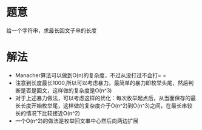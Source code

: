 # 题意
给一个字符串，求最长回文子串的长度

# 解法
- Manacher算法可以做到O(n)的复杂度，不过从没打过不会打= =
- 注意到长度最长1000,所以可以考虑暴力。最简单的暴力即枚举头尾，然后判断是否是回文，这样做的复杂度是O(n^3)
- 对于上述暴力做法，可以考虑这样的优化：每次枚举起点后，从当面保存的最长长度开始枚举尾，这样做的复杂度介于O(n^2)到O(n^3)之间，在最长串较长的情况下比较接近O(n^2)
- 一个O(n^2)的做法是枚举回文串中心然后向两边扩展
